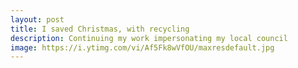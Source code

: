 ```yaml
---
layout: post
title: I saved Christmas, with recycling
description: Continuing my work impersonating my local council
image: https://i.ytimg.com/vi/Af5Fk8wVfOU/maxresdefault.jpg
---
```

